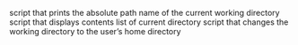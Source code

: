 script that prints the absolute path name of the current working directory
script that displays contents list of current directory
script that changes the working directory to the user’s home directory
